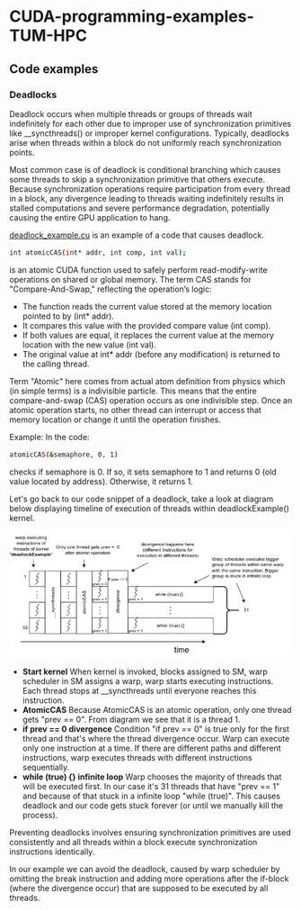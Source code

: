 # CUDA-programming-examples-TUM-HPC
## Code examples
### Deadlocks

Deadlock occurs when multiple threads or groups of threads wait indefinitely for each other due to improper use of synchronization primitives like \_\_syncthreads() or improper kernel configurations. Typically, deadlocks arise when threads within a block do not uniformly reach synchronization points.

Most common case is of deadlock is conditional branching which causes some threads to skip a synchronization primitive that others execute. Because synchronization operations require participation from every thread in a block, any divergence leading to threads waiting indefinitely results in stalled computations and severe performance degradation, potentially causing the entire GPU application to hang.

[deadlock_example.cu](deadlock_example.cu) is an example of a code that causes deadlock.

```bash
int atomicCAS(int* addr, int comp, int val);
```

is an atomic CUDA function used to safely perform read-modify-write operations on shared or global memory. The term CAS stands for "Compare-And-Swap," reflecting the operation’s logic:
* The function reads the current value stored at the memory location pointed to by (int* addr).
* It compares this value with the provided compare value (int comp).
* If both values are equal, it replaces the current value at the memory location with the new value (int val).
* The original value at int* addr (before any modification) is returned to the calling thread.

Term "Atomic" here comes from actual atom definition from physics which (in simple terms) is a indivisible particle. This means that the entire compare-and-swap (CAS) operation occurs as one indivisible step. Once an atomic operation starts, no other thread can interrupt or access that memory location or change it until the operation finishes.

Example: In the code:

```bash
atomicCAS(&semaphore, 0, 1)
```

checks if semaphore is 0. If so, it sets semaphore to 1 and returns 0 (old value located by address). Otherwise, it returns 1.

Let's go back to our code snippet of a deadlock, take a look at diagram below displaying timeline of execution of threads within deadlockExample() kernel.

![](media/deadlock.png)

* **Start kernel** When kernel is invoked, blocks assigned to SM, warp scheduler in SM assigns a warp, warp starts executing instructions. Each thread stops at __syncthreads until everyone reaches this instruction.
* **AtomicCAS** Because AtomicCAS is an atomic operation, only one thread gets "prev == 0". From diagram we see that it is a thread 1.
* **if prev == 0 divergence** Condition "if prev == 0" is true only for the first thread and that's where the thread divergence occur. Warp can execute only one instruction at a time. If there are different paths and different instructions, warp executes threads with different instructions sequentially.
* **while (true) {} infinite loop** Warp chooses the majority of threads that will be executed first. In our case it's 31 threads that have "prev == 1" and because of that stuck in a infinite loop "while (true)". This causes deadlock and our code gets stuck forever (or until we manually kill the process).

Preventing deadlocks involves ensuring synchronization primitives are used consistently and all threads within a block execute synchronization instructions identically. 

In our example we can avoid the deadlock, caused by warp scheduler by omitting the break instruction and adding more operations after the if-block (where the divergence occur) that are supposed to be executed by all threads.